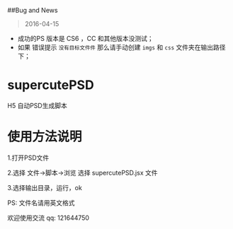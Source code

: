 ##Bug and News
> 2016-04-15

- 成功的PS 版本是  CS6  ，CC 和其他版本没测试；
- 如果 错误提示 `没有目标文件件` 那么请手动创建  `imgs` 和 `css` 文件夹在输出路径下；


# supercutePSD
H5 自动PSD生成脚本
# 使用方法说明

1.打开PSD文件

2.选择 文件->脚本->浏览 选择 supercutePSD.jsx 文件

3.选择输出目录，运行，ok 

PS: 文件名请用英文格式

欢迎使用交流 qq: 121644750
